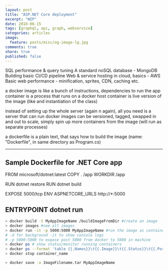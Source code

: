 ```yaml
---
layout: post
title: "ASP.NET Core deployment"
excerpt: "WIP"
date: 2018-06-15
tags: [graphql, api, graph, webservice]
categories: articles
image:
  feature: posts/misc/og-image-lg.jpg
comments: true
share: true
published: false
---
```


SQL performance & query tuning
A standard noSQL database - MongoDB
Building basic CI/CD pipeline
Web & service hosting in cloud, basics - AWS
Basic web performance - minification, sprites, CDN, caching etc.

a docker image is like a bunch of instructions, dependencies to run the app
container is a process that runs on a docker host
container is live version of the image (like and instantiation of the class)

instead of setting up the whole server (again n again), all you need is a server that can run docker
images can be versioned, tagged, swapped in and out
to scale, simply spin up more containers from the image (will run as separate processes)

a dockerfile is a plain text, that says how to build the image (name: "Dockerfile", in same directory as Program.cs)

------------------------------------------
Sample Dockerfile for .NET Core app
------------------------------------------
FROM microsoft/dotnet:latest
COPY . /app
WORKDIR /app

RUN dotnet restore
RUN dotnet build

EXPOSE 5000/tcp
ENV ASPNETCORE_URLS http://*:5000

ENTRYPOINT dotnet run
------------------------------------------

```bash
> docker build -t MyAppImageName /buildImageFromDir #create an image
> docker images #see all images
> docker run -it -p 5000:5000 MyAppImageName #run the image as container 
# -d for background -it to show console logs 
# -p 5000:5000 to expose post 5000 from docker to 5000 in machine
> docker ps # show status/monitor running containers
> docker ps --format 'table {{.Names}}\t{{.Image}}\t{{.Status}}\t{{.Ports}}' # formatted
> docker stop container_name

> docker save -o ImageFilename.tar MyAppImageName
```
